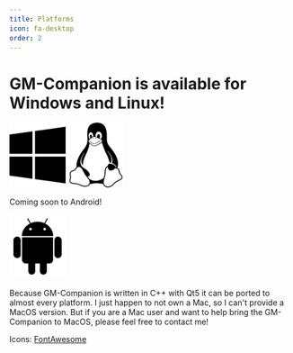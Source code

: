 ```yaml
---
title: Platforms
icon: fa-desktop
order: 2
---
```


# GM-Companion is available for Windows and Linux!

[<img src="/assets/images/windows-brands.svg" width="100px"/>](/download/#windows)  [<img src="/assets/images/linux-brands.svg" width="100px"/>](/download/#linux)

Coming soon to Android!

<img src="/assets/images/android-brands.svg" width="100px"/>

Because GM-Companion is written in C++ with Qt5 it can be ported to almost every platform. I just happen to not own a Mac, so I can't provide a MacOS version. But if you are a Mac user and want to help bring the GM-Companion to MacOS, please feel free to contact me!

Icons: [FontAwesome](https://fontawesome.com/license)
